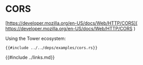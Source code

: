 # CORS

[https://developer.mozilla.org/en-US/docs/Web/HTTP/CORS]( https://developer.mozilla.org/en-US/docs/Web/HTTP/CORS )

Using the Tower ecosystem:

```rust,editable,ignore,noplayground
{{#include ../../deps/examples/cors.rs}}
```

{{#include ../links.md}}
